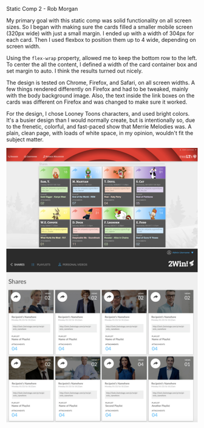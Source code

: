 Static Comp 2 - Rob Morgan

My primary goal with this static comp was solid functionality on all screen sizes.  So I began with making sure the cards filled a smaller mobile screen (320px wide) with just a small margin.  I ended up with a width of 304px for each card.  Then I used flexbox to position them up to 4 wide, depending on screen width.

Using the `flex-wrap` property, allowed me to keep the bottom row to the left.  To center the all the content, I defined a width of the card container box and set margin to auto.  I think the results turned out nicely.

The design is tested on Chrome, Firefox, and Safari, on all screen widths.  A few things rendered differently on Firefox and had to be tweaked, mainly with the body background image.  Also, the text inside the link boxes on the cards was different on Firefox and was changed to make sure it worked.

For the design, I chose Looney Toons characters, and used bright colors.  It's a busier design than I would normally create, but is intentionally so, due to the frenetic, colorful, and fast-paced show that Merrie Melodies was. A plain, clean page, with loads of white space, in my opinion, wouldn't fit the subject matter.

![screenshot](assets/static-comp-2-complete.png)
![screenshot](assets/static-comp-2-comp.png)
